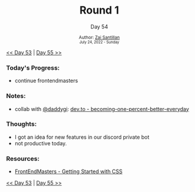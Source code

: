 <div align="center">
    <h1>Round 1</h1>
    <p>Day 54</p>
    <sub>
      Author: <a href="https://github.com/plskz" target="_blank">Zai Santillan</a>
      <br>
      <small>July 24, 2022 - Sunday</small>
    </sub>
  </div>

[<< Day 53](day053.md) | [Day 55 >>](day055.md)

### Today's Progress:

- continue frontendmasters

### Notes:

- collab with [@daddygi](https://github.com/daddygi): [dev.to - becoming-one-percent-better-everyday](https://dev.to/daddygi/becoming-one-percent-better-everyday-1o8o)

### Thoughts:

- I got an idea for new features in our discord private bot
  <!-- - [chat](https://discord.com/channels/757590934828613662/757620361918676992/1000781898030776350) -->
- not productive today.

### Resources:

- [FrontEndMasters - Getting Started with CSS](https://frontendmasters.com/courses/getting-started-css/)

[<< Day 53](day053.md) | [Day 55 >>](day055.md)
